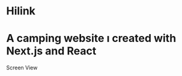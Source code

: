 # Hilink

<h1>A camping website ı created with Next.js and React</h1>

Screen View

<img scr="./Next.js-project.gif">